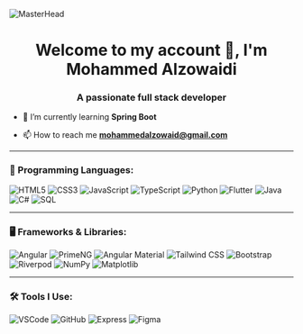 ![MasterHead](https://miro.medium.com/v2/resize:fit:2000/1*-ntL3Dsvc-dJ5cLGRtSuEw.gif)
<h1 align="center">Welcome to my account 👋, I'm Mohammed Alzowaidi</h1>
<h3 align="center">A passionate full stack developer</h3>

- 🌱 I’m currently learning **Spring Boot**

- 📫 How to reach me **mohammedalzowaid@gmail.com**

---

### 🚀 Programming Languages:
  
![HTML5](https://img.shields.io/badge/HTML5-E34F26?style=for-the-badge&logo=html5&logoColor=white)
![CSS3](https://img.shields.io/badge/CSS3-1572B6?style=for-the-badge&logo=css3&logoColor=white)
![JavaScript](https://img.shields.io/badge/JavaScript-F7DF1E?style=for-the-badge&logo=javascript&logoColor=black)
![TypeScript](https://img.shields.io/badge/TypeScript-007ACC?style=for-the-badge&logo=typescript&logoColor=white)
![Python](https://img.shields.io/badge/Python-3776AB?style=for-the-badge&logo=python&logoColor=white)
![Flutter](https://img.shields.io/badge/Flutter-02569B?style=for-the-badge&logo=flutter&logoColor=white)
![Java](https://img.shields.io/badge/Java-007396?style=for-the-badge&logo=java&logoColor=white)
![C#](https://img.shields.io/badge/C%23-239120?style=for-the-badge&logo=c-sharp&logoColor=white)
![SQL](https://img.shields.io/badge/SQL-4479A1?style=for-the-badge&logo=sql&logoColor=white)

---

### 🖥️ Frameworks & Libraries:

![Angular](https://img.shields.io/badge/Angular-DD0031?style=for-the-badge&logo=angular&logoColor=white)
![PrimeNG](https://img.shields.io/badge/PrimeNG-FF7518?style=for-the-badge&logo=angular&logoColor=white)
![Angular Material](https://img.shields.io/badge/Angular%20Material-009688?style=for-the-badge&logo=angular&logoColor=white)
![Tailwind CSS](https://img.shields.io/badge/Tailwind_CSS-38B2AC?style=for-the-badge&logo=tailwind-css&logoColor=white)
![Bootstrap](https://img.shields.io/badge/Bootstrap-563D7C?style=for-the-badge&logo=bootstrap&logoColor=white)
![Riverpod](https://img.shields.io/badge/Riverpod-42a5f5?style=for-the-badge&logo=flutter&logoColor=white)
![NumPy](https://img.shields.io/badge/NumPy-013243?style=for-the-badge&logo=numpy&logoColor=white)
![Matplotlib](https://img.shields.io/badge/Matplotlib-004D40?style=for-the-badge&logo=python&logoColor=white)

---

### 🛠 Tools I Use:

![VSCode](https://img.shields.io/badge/VS%20Code-007ACC?style=for-the-badge&logo=visual%20studio%20code&logoColor=white)
![GitHub](https://img.shields.io/badge/GitHub-181717?style=for-the-badge&logo=github&logoColor=white)
![Express](https://img.shields.io/badge/Express-000000?style=for-the-badge&logo=express&logoColor=white)
![Figma](https://img.shields.io/badge/Figma-F24E1E?style=for-the-badge&logo=figma&logoColor=white)




